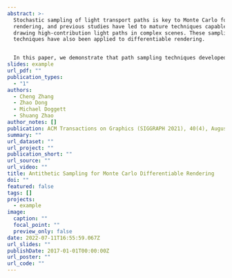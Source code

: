 ```yaml
---
abstract: >-
  Stochastic sampling of light transport paths is key to Monte Carlo forward
  rendering, and previous studies have led to mature techniques capable of
  drawing high-contribution light paths in complex scenes. These sampling
  techniques have also been applied to differentiable rendering.


  In this paper, we demonstrate that path sampling techniques developed for forward rendering can become inefficient for differentiable rendering of glossy materials---especially when estimating derivatives with respect to global scene geometries. To address this problem, we introduce antithetic sampling of BSDFs and light-transport paths, allowing significantly faster convergence and can be easily integrated into existing differentiable rendering pipelines. We validate our method by comparing our derivative estimates to those generated with existing unbiased techniques. Further, we demonstrate the effectiveness of our technique by providing equal-quality and equal-time comparisons with existing sampling methods.
slides: example
url_pdf: ""
publication_types:
  - "1"
authors:
  - Cheng Zhang
  - Zhao Dong
  - Michael Doggett
  - Shuang Zhao
author_notes: []
publication: ACM Transactions on Graphics (SIGGRAPH 2021), 40(4), August 2021
summary: ""
url_dataset: ""
url_project: ""
publication_short: ""
url_source: ""
url_video: ""
title: Antithetic Sampling for Monte Carlo Differentiable Rendering
doi: ""
featured: false
tags: []
projects:
  - example
image:
  caption: ""
  focal_point: ""
  preview_only: false
date: 2022-07-11T16:55:59.067Z
url_slides: ""
publishDate: 2017-01-01T00:00:00Z
url_poster: ""
url_code: ""
---
```

